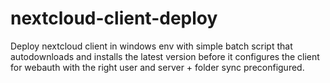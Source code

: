 # nextcloud-client-deploy
Deploy nextcloud client in windows env with simple batch script that autodownloads and installs the latest version before it configures the client for webauth with the right user and server + folder sync preconfigured.
